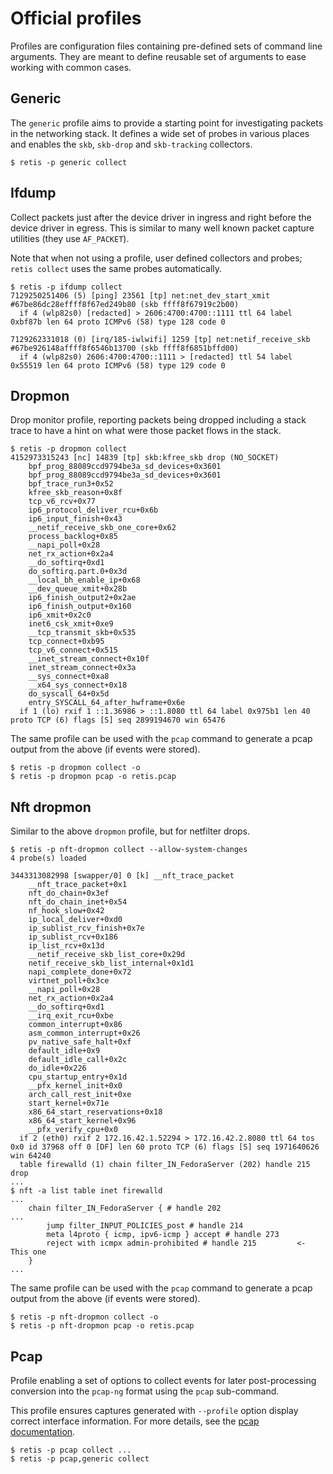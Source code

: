 # Official profiles

Profiles are configuration files containing pre-defined sets of command line
arguments. They are meant to define reusable set of arguments to ease working
with common cases.

## Generic

The `generic` profile aims to provide a starting point for investigating
packets in the networking stack. It defines a wide set of probes in various
places and enables the `skb`, `skb-drop` and `skb-tracking` collectors.

```none
$ retis -p generic collect
```

## Ifdump

Collect packets just after the device driver in ingress and right before the
device driver in egress. This is similar to many well known packet capture
utilities (they use `AF_PACKET`).

Note that when not using a profile, user defined collectors and probes;
`retis collect` uses the same probes automatically.

```none
$ retis -p ifdump collect
7129250251406 (5) [ping] 23561 [tp] net:net_dev_start_xmit #67be86dc28effff8f67ed249b80 (skb ffff8f67919c2b00)
  if 4 (wlp82s0) [redacted] > 2606:4700:4700::1111 ttl 64 label 0xbf87b len 64 proto ICMPv6 (58) type 128 code 0

7129262331018 (0) [irq/185-iwlwifi] 1259 [tp] net:netif_receive_skb #67be926148affff8f6546b13700 (skb ffff8f6851bffd00)
  if 4 (wlp82s0) 2606:4700:4700::1111 > [redacted] ttl 54 label 0x55519 len 64 proto ICMPv6 (58) type 129 code 0
```

## Dropmon

Drop monitor profile, reporting packets being dropped including a stack trace to
have a hint on what were those packet flows in the stack.

```none
$ retis -p dropmon collect
4152973315243 [nc] 14839 [tp] skb:kfree_skb drop (NO_SOCKET)
    bpf_prog_88089ccd9794be3a_sd_devices+0x3601
    bpf_prog_88089ccd9794be3a_sd_devices+0x3601
    bpf_trace_run3+0x52
    kfree_skb_reason+0x8f
    tcp_v6_rcv+0x77
    ip6_protocol_deliver_rcu+0x6b
    ip6_input_finish+0x43
    __netif_receive_skb_one_core+0x62
    process_backlog+0x85
    __napi_poll+0x28
    net_rx_action+0x2a4
    __do_softirq+0xd1
    do_softirq.part.0+0x3d
    __local_bh_enable_ip+0x68
    __dev_queue_xmit+0x28b
    ip6_finish_output2+0x2ae
    ip6_finish_output+0x160
    ip6_xmit+0x2c0
    inet6_csk_xmit+0xe9
    __tcp_transmit_skb+0x535
    tcp_connect+0xb95
    tcp_v6_connect+0x515
    __inet_stream_connect+0x10f
    inet_stream_connect+0x3a
    __sys_connect+0xa8
    __x64_sys_connect+0x18
    do_syscall_64+0x5d
    entry_SYSCALL_64_after_hwframe+0x6e
  if 1 (lo) rxif 1 ::1.36986 > ::1.8080 ttl 64 label 0x975b1 len 40 proto TCP (6) flags [S] seq 2899194670 win 65476
```

The same profile can be used with the `pcap` command to generate a pcap output
from the above (if events were stored).

```none
$ retis -p dropmon collect -o
$ retis -p dropmon pcap -o retis.pcap
```

## Nft dropmon

Similar to the above `dropmon` profile, but for netfilter drops.

```none
$ retis -p nft-dropmon collect --allow-system-changes
4 probe(s) loaded

3443313082998 [swapper/0] 0 [k] __nft_trace_packet
    __nft_trace_packet+0x1
    nft_do_chain+0x3ef
    nft_do_chain_inet+0x54
    nf_hook_slow+0x42
    ip_local_deliver+0xd0
    ip_sublist_rcv_finish+0x7e
    ip_sublist_rcv+0x186
    ip_list_rcv+0x13d
    __netif_receive_skb_list_core+0x29d
    netif_receive_skb_list_internal+0x1d1
    napi_complete_done+0x72
    virtnet_poll+0x3ce
    __napi_poll+0x28
    net_rx_action+0x2a4
    __do_softirq+0xd1
    __irq_exit_rcu+0xbe
    common_interrupt+0x86
    asm_common_interrupt+0x26
    pv_native_safe_halt+0xf
    default_idle+0x9
    default_idle_call+0x2c
    do_idle+0x226
    cpu_startup_entry+0x1d
    __pfx_kernel_init+0x0
    arch_call_rest_init+0xe
    start_kernel+0x71e
    x86_64_start_reservations+0x18
    x86_64_start_kernel+0x96
    __pfx_verify_cpu+0x0
  if 2 (eth0) rxif 2 172.16.42.1.52294 > 172.16.42.2.8080 ttl 64 tos 0x0 id 37968 off 0 [DF] len 60 proto TCP (6) flags [S] seq 1971640626 win 64240
  table firewalld (1) chain filter_IN_FedoraServer (202) handle 215 drop
...
$ nft -a list table inet firewalld
...
	chain filter_IN_FedoraServer { # handle 202
...
		jump filter_INPUT_POLICIES_post # handle 214
		meta l4proto { icmp, ipv6-icmp } accept # handle 273
		reject with icmpx admin-prohibited # handle 215         <- This one
	}
...
```

The same profile can be used with the `pcap` command to generate a pcap output
from the above (if events were stored).

```none
$ retis -p nft-dropmon collect -o
$ retis -p nft-dropmon pcap -o retis.pcap
```

## Pcap

Profile enabling a set of options to collect events for later post-processing
conversion into the `pcap-ng` format using the `pcap` sub-command.

This profile ensures captures generated with `--profile` option display correct
interface information. For more details, see the [pcap documentation](pcap.md).

```none
$ retis -p pcap collect ...
$ retis -p pcap,generic collect
```
